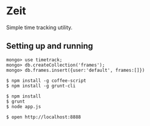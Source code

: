 Zeit
================================================================================

Simple time tracking utility.

Setting up and running
--------------------------------------------------------------------------------

```
mongo> use timetrack;
mongo> db.createCollection('frames');
mongo> db.frames.insert({user:'default', frames:[]})

$ npm install -g coffee-script
$ npm install -g grunt-cli

$ npm install
$ grunt
$ node app.js

$ open http://localhost:8888
```
